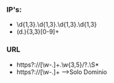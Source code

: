### IP's: 
* \d{1,3}\.\d{1,3}\.\d{1,3}\.\d{1,3}
* (d\.){3,3}[0-9]+

### URL

* https?:\/\/[\w\-\.]+\.\w{3,5}\/?.\S*
* https?:\/\/[\w-.]+ -->Solo Dominio
